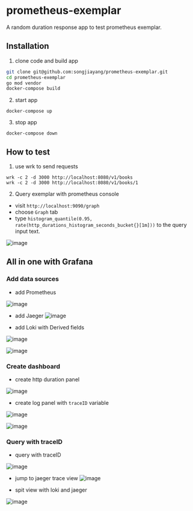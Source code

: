 # prometheus-exemplar

A random duration response app to test prometheus exemplar.

## Installation

1. clone code and build app

```bash
git clone git@github.com:songjiayang/prometheus-exemplar.git
cd prometheus-exemplar
go mod vendor
docker-compose build
```

2. start app

```
docker-compose up
```

3. stop app

```
docker-compose down
```

## How to test

1. use wrk to send requests
```
wrk -c 2 -d 3000 http://localhost:8080/v1/books
wrk -c 2 -d 3000 http://localhost:8080/v1/books/1
```

2. Query exemplar with prometheus console 

- visit `http://localhost:9090/graph`
- choose `Graph` tab
- type `histogram_quantile(0.95, rate(http_durations_histogram_seconds_bucket{}[1m]))` to the query input text.

![image](https://user-images.githubusercontent.com/1459834/158003593-7ad63d8d-0d8b-4bea-af54-947410d797a6.png)

## All in one with Grafana

### Add data sources

- add Prometheus

![image](https://user-images.githubusercontent.com/1459834/158003719-87caf71b-15cd-4faf-91ed-b2d535053d49.png)

- add Jaeger
![image](https://user-images.githubusercontent.com/1459834/158003756-1dbee018-ca29-4f9c-b1a6-c3d70833be58.png)

- add Loki with Derived fields

![image](https://user-images.githubusercontent.com/1459834/158003785-5f7acec8-f6a3-4086-96a8-5af2935343cd.png)

![image](https://user-images.githubusercontent.com/1459834/158003792-2a573888-b5bf-48a3-9b24-57e37fabaee5.png)


### Create dashboard

- create http duration panel

![image](https://user-images.githubusercontent.com/1459834/158003892-ef807fc8-6870-4a77-b296-05557e2989b9.png)

- create log panel with `traceID` variable

![image](https://user-images.githubusercontent.com/1459834/158004080-b76ce802-342d-4235-bc29-3804ab036255.png)


![image](https://user-images.githubusercontent.com/1459834/158004049-0c6ad080-700e-48e6-85cf-53ed8849b7ea.png)


### Query with traceID

- query with traceID 

![image](https://user-images.githubusercontent.com/1459834/158004110-bbdec2c2-376e-4a06-8cea-27766c089df6.png)

- jump to jaeger trace view
![image](https://user-images.githubusercontent.com/1459834/158004123-cbb4cfb8-2b45-488b-8871-34645b96b413.png)

- spit view with loki and jaeger

![image](https://user-images.githubusercontent.com/1459834/158004183-d7c3857d-e26a-4c27-b86e-791ea85dd7ab.png)
